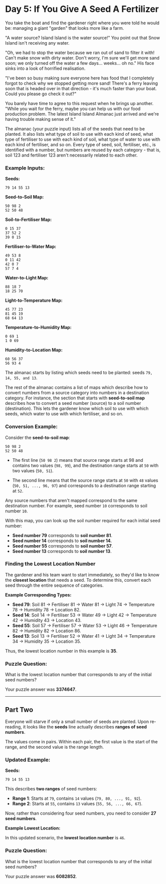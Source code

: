 # Day 5: If You Give A Seed A Fertilizer

You take the boat and find the gardener right where you were told he would be: managing a giant "garden" that looks more like a farm.

"A water source? Island Island is the water source!" You point out that Snow Island isn't receiving any water.

"Oh, we had to stop the water because we ran out of sand to filter it with! Can't make snow with dirty water. Don't worry, I'm sure we'll get more sand soon; we only turned off the water a few days... weeks... oh no." His face sinks into a look of horrified realisation.

"I've been so busy making sure everyone here has food that I completely forgot to check why we stopped getting more sand! There's a ferry leaving soon that is headed over in that direction - it's much faster than your boat. Could you please go check it out?"

You barely have time to agree to this request when he brings up another. "While you wait for the ferry, maybe you can help us with our food production problem. The latest Island Island Almanac just arrived and we're having trouble making sense of it."

The almanac (your puzzle input) lists all of the seeds that need to be planted. It also lists what type of soil to use with each kind of seed, what type of fertiliser to use with each kind of soil, what type of water to use with each kind of fertiliser, and so on. Every type of seed, soil, fertiliser, etc., is identified with a number, but numbers are reused by each category - that is, soil 123 and fertiliser 123 aren't necessarily related to each other.

### Example Inputs:

**Seeds:**
```
79 14 55 13
```

**Seed-to-Soil Map:**
```
50 98 2
52 50 48
```

**Soil-to-Fertiliser Map:**
```
0 15 37
37 52 2
39 0 15
```

**Fertiliser-to-Water Map:**
```
49 53 8
0 11 42
42 0 7
57 7 4
```

**Water-to-Light Map:**
```
88 18 7
18 25 70
```

**Light-to-Temperature Map:**
```
45 77 23
81 45 19
68 64 13
```

**Temperature-to-Humidity Map:**
```
0 69 1
1 0 69
```

**Humidity-to-Location Map:**
```
60 56 37
56 93 4
```

The almanac starts by listing which seeds need to be planted: seeds `79, 14, 55, and 13`.

The rest of the almanac contains a list of maps which describe how to convert numbers from a source category into numbers in a destination category. For instance, the section that starts with **seed-to-soil map** describes how to convert a seed number (source) to a soil number (destination). This lets the gardener know which soil to use with which seeds, which water to use with which fertiliser, and so on.

### Conversion Example:

Consider the **seed-to-soil map**:

```
50 98 2
52 50 48
```

- The first line (`50 98 2`) means that source range starts at 98 and contains two values (`98, 99`), and the destination range starts at `50` with two values (`50, 51`).

- The second line means that the source range starts at `50` with `48` values (`50, 51, ..., 96, 97`) and corresponds to a destination range starting at `52`.

Any source numbers that aren't mapped correspond to the same destination number. For example, seed number `10` corresponds to soil number `10`.

With this map, you can look up the soil number required for each initial seed number:

- **Seed number 79** corresponds to **soil number 81**.
- **Seed number 14** corresponds to **soil number 14**.
- **Seed number 55** corresponds to **soil number 57**.
- **Seed number 13** corresponds to **soil number 13**.

### Finding the Lowest Location Number

The gardener and his team want to start immediately, so they'd like to know the **closest location** that needs a seed. To determine this, convert each seed through the entire sequence of categories.

**Example Corresponding Types:**

- **Seed 79**: Soil 81 → Fertiliser 81 → Water 81 → Light 74 → Temperature 78 → Humidity 78 → Location 82.
- **Seed 14**: Soil 14 → Fertiliser 53 → Water 49 → Light 42 → Temperature 42 → Humidity 43 → Location 43.
- **Seed 55**: Soil 57 → Fertiliser 57 → Water 53 → Light 46 → Temperature 82 → Humidity 82 → Location 86.
- **Seed 13**: Soil 13 → Fertiliser 52 → Water 41 → Light 34 → Temperature 34 → Humidity 35 → Location 35.

Thus, the lowest location number in this example is **35**.

### Puzzle Question:

What is the lowest location number that corresponds to any of the initial seed numbers?

Your puzzle answer was **3374647**.

---

## Part Two

Everyone will starve if only a small number of seeds are planted. Upon re-reading, it looks like the **seeds** line actually describes **ranges of seed numbers**.

The values come in pairs. Within each pair, the first value is the start of the range, and the second value is the range length.

### Updated Example:

**Seeds:**
```
79 14 55 13
```
This describes **two ranges** of seed numbers:

- **Range 1**: Starts at `79`, contains `14` values (`79, 80, ..., 91, 92`).
- **Range 2**: Starts at `55`, contains `13` values (`55, 56, ..., 66, 67`).

Now, rather than considering four seed numbers, you need to consider **27 seed numbers**.

**Example Lowest Location:**

In this updated scenario, the **lowest location number** is `46`.

### Puzzle Question:

What is the lowest location number that corresponds to any of the initial seed numbers?

Your puzzle answer was **6082852**.
